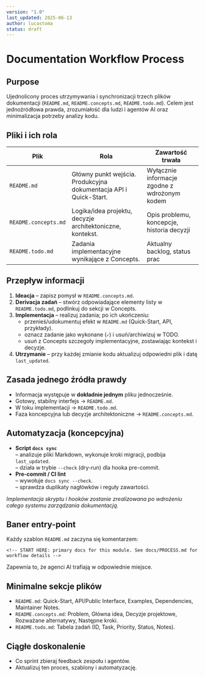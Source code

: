 ```yaml
---
version: "1.0"
last_updated: 2025-06-13
author: lucastoma
status: draft
---
```


# Documentation Workflow Process

## Purpose
Ujednolicony proces utrzymywania i synchronizacji trzech plików dokumentacji (`README.md`, `README.concepts.md`, `README.todo.md`). Celem jest jednoźródłowa prawda, zrozumiałość dla ludzi i agentów AI oraz minimalizacja potrzeby analizy kodu.

## Pliki i ich rola
| Plik | Rola | Zawartość trwała |
|------|------|------------------|
| `README.md` | Główny punkt wejścia. Produkcyjna dokumentacja API i Quick-Start. | Wyłącznie informacje zgodne z wdrożonym kodem |
| `README.concepts.md` | Logika/idea projektu, decyzje architektoniczne, kontekst. | Opis problemu, koncepcje, historia decyzji |
| `README.todo.md` | Zadania implementacyjne wynikające z Concepts. | Aktualny backlog, status prac |

## Przepływ informacji
1. **Ideacja** – zapisz pomysł w `README.concepts.md`.
2. **Derivacja zadań** – stwórz odpowiadające elementy listy w `README.todo.md`, podlinkuj do sekcji w Concepts.
3. **Implementacja** – realizuj zadania; po ich ukończeniu:
   * przenieś/udokumentuj efekt w `README.md` (Quick-Start, API, przykłady).
   * oznacz zadanie jako wykonane (`✓`) i usuń/archiwizuj w TODO.
   * usuń z Concepts szczegoły implementacyjne, zostawiając kontekst i decyzje.
4. **Utrzymanie** – przy każdej zmianie kodu aktualizuj odpowiedni plik i datę `last_updated`.

## Zasada jednego źródła prawdy
* Informacja występuje w **dokładnie jednym** pliku jednocześnie.
* Gotowy, stabilny interfejs → `README.md`.
* W toku implementacji → `README.todo.md`.
* Faza koncepcyjna lub decyzje architektoniczne → `README.concepts.md`.

## Automatyzacja (koncepcyjna)
* **Script `docs sync`**  
  – analizuje pliki Markdown, wykonuje kroki migracji, podbija `last_updated`.  
  – działa w trybie `--check` (dry-run) dla hooka pre-commit.
* **Pre-commit / CI lint**  
  – wywołuje `docs sync --check`.  
  – sprawdza duplikaty nagłówków i reguły zawartości.

*Implementacja skryptu i hooków zostanie zrealizowana po wdrożeniu całego systemu zarządzania dokumentacją.*

## Baner entry-point
Każdy szablon `README.md` zaczyna się komentarzem:
```
<!-- START HERE: primary docs for this module. See docs/PROCESS.md for workflow details -->
```
Zapewnia to, że agenci AI trafiają w odpowiednie miejsce.

## Minimalne sekcje plików
* `README.md`: Quick-Start, API/Public Interface, Examples, Dependencies, Maintainer Notes.
* `README.concepts.md`: Problem, Główna idea, Decyzje projektowe, Rozważane alternatywy, Następne kroki.
* `README.todo.md`: Tabela zadań (ID, Task, Priority, Status, Notes).

## Ciągłe doskonalenie
* Co sprint zbieraj feedback zespołu i agentów.
* Aktualizuj ten proces, szablony i automatyzację.
